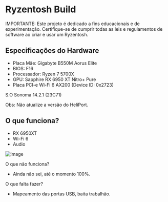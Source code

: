 # Ryzentosh Build

IMPORTANTE: Este projeto é dedicado a fins educacionais e de experimentação. Certifique-se de cumprir todas as leis e regulamentos de software ao criar e usar um Ryzentosh.

## Especificações do Hardware
- Placa Mãe: Gigabyte B550M Aorus Elite
- BIOS: F16
- Processador: Ryzen 7 5700X
- GPU: Sapphire RX 6950 XT Nitro+ Pure
- Placa PCI-e Wi-Fi 6 AX200 (Device ID: 0x2723)

S.O Sonoma 14.2.1 (23C71)

Obs: Não atualize a versão do HeliPort.

## O que funciona?

- RX 6950XT
- Wi-Fi 6
- Audio

![image](https://github.com/lguilherme44/Ryzentosh-Ryzen-5700X-RX-6950XT/assets/18725901/ed575ed7-6241-4b13-8289-a6c9c6d51325)

O que não funciona?
- Ainda não sei, até o momento 100%.

O que falta fazer?
- Mapeamento das portas USB, baita trabalhão.
